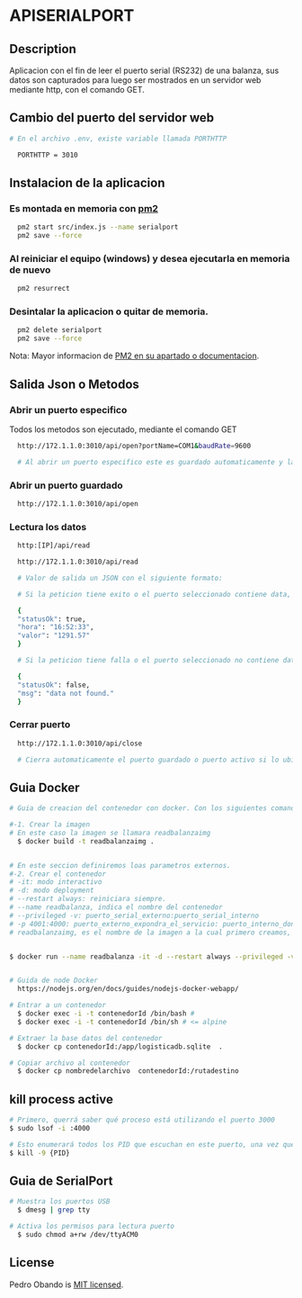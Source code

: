 # APISERIALPORT

## Description

Aplicacion con el fin de leer el puerto serial (RS232) de una balanza, sus datos son capturados para luego ser mostrados en un servidor web mediante http, con el comando GET.

## Cambio del puerto del servidor web

```bash
# En el archivo .env, existe variable llamada PORTHTTP

  PORTHTTP = 3010
```

## Instalacion de la aplicacion

### Es montada en memoria con [pm2](https://pm2.keymetrics.io/)

```bash
  pm2 start src/index.js --name serialport
  pm2 save --force
```

### Al reiniciar el equipo (windows) y desea ejecutarla en memoria de nuevo

```bash
  pm2 resurrect
```

### Desintalar la aplicacion o quitar de memoria.

```bash
  pm2 delete serialport
  pm2 save --force
```

Nota: Mayor informacion de [PM2 en su apartado o documentacion](https://pm2.keymetrics.io/docs/usage/pm2-doc-single-page/).

## Salida Json o Metodos

### Abrir un puerto especifico

Todos los metodos son ejecutado, mediante el comando GET

```bash
  http://172.1.1.0:3010/api/open?portName=COM1&baudRate=9600

  # Al abrir un puerto especifico este es guardado automaticamente y la proxima llamada del metodo, no hace falta especificarlo.
```

### Abrir un puerto guardado

```bash
  http://172.1.1.0:3010/api/open
```

### Lectura los datos

```bash
  http:[IP]/api/read

  http://172.1.1.0:3010/api/read

  # Valor de salida un JSON con el siguiente formato:

  # Si la peticion tiene exito o el puerto seleccionado contiene data, envia un codigo 200 y el siguiente json.

  {
  "statusOk": true,
  "hora": "16:52:33",
  "valor": "1291.57"
  }

  # Si la peticion tiene falla o el puerto seleccionado no contiene data, envia un codigo 409 y el siguiente json.

  {
  "statusOk": false,
  "msg": "data not found."
  }
```

### Cerrar puerto

```bash
  http://172.1.1.0:3010/api/close

  # Cierra automaticamente el puerto guardado o puerto activo si lo ubiese.
```

## Guia Docker

```bash
# Guia de creacion del contenedor con docker. Con los siguientes comandas.

#-1. Crear la imagen
# En este caso la imagen se llamara readbalanzaimg
  $ docker build -t readbalanzaimg .


# En este seccion definiremos loas parametros externos.
#-2. Crear el contenedor
# -it: modo interactivo
# -d: modo deployment
# --restart always: reiniciara siempre.
# --name readbalanza, indica el nombre del contenedor
# --privileged -v: puerto_serial_externo:puerto_serial_interno
# -p 4001:4000: puerto_externo_expondra_el_servicio: puerto_interno_donde_se_ejecuta
# readbalanzaimg, es el nombre de la imagen a la cual primero creamos, de la cual se creara el contenedor.


$ docker run --name readbalanza -it -d --restart always --privileged -v /dev/ttyACM0:/dev/ttyACM0 -p 3010:3010 readbalanzaimg


# Guida de node Docker
  https://nodejs.org/en/docs/guides/nodejs-docker-webapp/

# Entrar a un contenedor
  $ docker exec -i -t contenedorId /bin/bash #
  $ docker exec -i -t contenedorId /bin/sh # <= alpine

# Extraer la base datos del contenedor
  $ docker cp contenedorId:/app/logisticadb.sqlite  .

# Copiar archivo al contenedor
  $ docker cp nombredelarchivo  contenedorId:/rutadestino
```

## kill process active

```bash
# Primero, querrá saber qué proceso está utilizando el puerto 3000
$ sudo lsof -i :4000

# Esto enumerará todos los PID que escuchan en este puerto, una vez que tenga el PID puede terminarlo:
$ kill -9 {PID}
```

## Guia de SerialPort

```bash
# Muestra los puertos USB
  $ dmesg | grep tty

# Activa los permisos para lectura puerto
  $ sudo chmod a+rw /dev/ttyACM0
```

## License

Pedro Obando is [MIT licensed](LICENSE).
